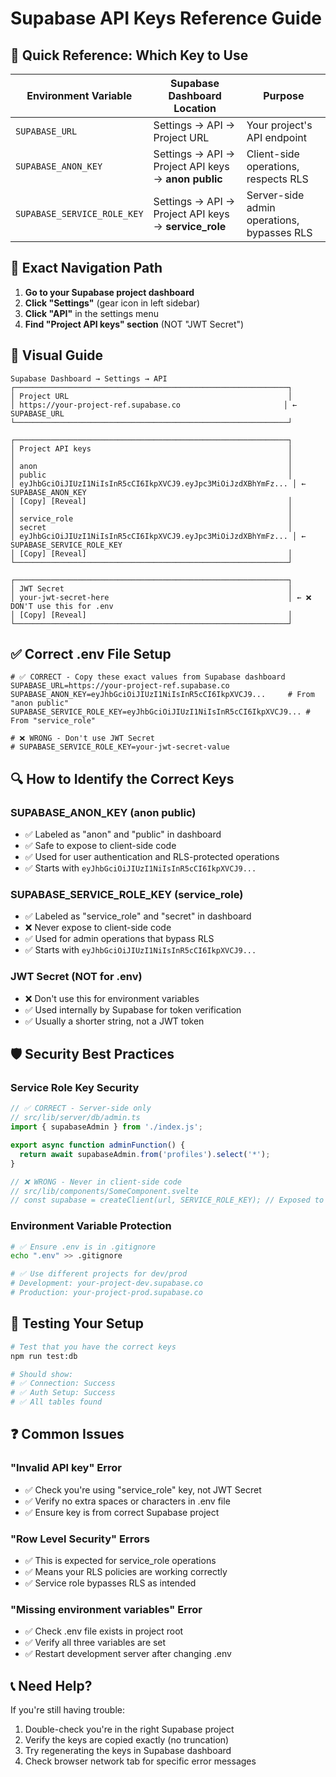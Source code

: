 # Supabase API Keys Reference Guide

## 🔑 Quick Reference: Which Key to Use

| Environment Variable | Supabase Dashboard Location | Purpose |
|---------------------|----------------------------|---------|
| `SUPABASE_URL` | Settings → API → Project URL | Your project's API endpoint |
| `SUPABASE_ANON_KEY` | Settings → API → Project API keys → **anon public** | Client-side operations, respects RLS |
| `SUPABASE_SERVICE_ROLE_KEY` | Settings → API → Project API keys → **service_role** | Server-side admin operations, bypasses RLS |

## 📍 Exact Navigation Path

1. **Go to your Supabase project dashboard**
2. **Click "Settings"** (gear icon in left sidebar)
3. **Click "API"** in the settings menu
4. **Find "Project API keys" section** (NOT "JWT Secret")

## 🎯 Visual Guide

```
Supabase Dashboard → Settings → API
┌─────────────────────────────────────────────────────────────┐
│ Project URL                                                 │
│ https://your-project-ref.supabase.co                       │ ← SUPABASE_URL
└─────────────────────────────────────────────────────────────┘

┌─────────────────────────────────────────────────────────────┐
│ Project API keys                                            │
│                                                             │
│ anon                                                        │
│ public                                                      │
│ eyJhbGciOiJIUzI1NiIsInR5cCI6IkpXVCJ9.eyJpc3MiOiJzdXBhYmFz... │ ← SUPABASE_ANON_KEY
│ [Copy] [Reveal]                                             │
│                                                             │
│ service_role                                                │
│ secret                                                      │
│ eyJhbGciOiJIUzI1NiIsInR5cCI6IkpXVCJ9.eyJpc3MiOiJzdXBhYmFz... │ ← SUPABASE_SERVICE_ROLE_KEY
│ [Copy] [Reveal]                                             │
└─────────────────────────────────────────────────────────────┘

┌─────────────────────────────────────────────────────────────┐
│ JWT Secret                                                  │
│ your-jwt-secret-here                                        │ ← ❌ DON'T use this for .env
│ [Copy] [Reveal]                                             │
└─────────────────────────────────────────────────────────────┘
```

## ✅ Correct .env File Setup

```env
# ✅ CORRECT - Copy these exact values from Supabase dashboard
SUPABASE_URL=https://your-project-ref.supabase.co
SUPABASE_ANON_KEY=eyJhbGciOiJIUzI1NiIsInR5cCI6IkpXVCJ9...     # From "anon public"
SUPABASE_SERVICE_ROLE_KEY=eyJhbGciOiJIUzI1NiIsInR5cCI6IkpXVCJ9... # From "service_role"

# ❌ WRONG - Don't use JWT Secret
# SUPABASE_SERVICE_ROLE_KEY=your-jwt-secret-value
```

## 🔍 How to Identify the Correct Keys

### **SUPABASE_ANON_KEY** (anon public)
- ✅ Labeled as "anon" and "public" in dashboard
- ✅ Safe to expose to client-side code
- ✅ Used for user authentication and RLS-protected operations
- ✅ Starts with `eyJhbGciOiJIUzI1NiIsInR5cCI6IkpXVCJ9...`

### **SUPABASE_SERVICE_ROLE_KEY** (service_role)
- ✅ Labeled as "service_role" and "secret" in dashboard
- ❌ Never expose to client-side code
- ✅ Used for admin operations that bypass RLS
- ✅ Starts with `eyJhbGciOiJIUzI1NiIsInR5cCI6IkpXVCJ9...`

### **JWT Secret** (NOT for .env)
- ❌ Don't use this for environment variables
- ✅ Used internally by Supabase for token verification
- ✅ Usually a shorter string, not a JWT token

## 🛡️ Security Best Practices

### **Service Role Key Security**
```typescript
// ✅ CORRECT - Server-side only
// src/lib/server/db/admin.ts
import { supabaseAdmin } from './index.js';

export async function adminFunction() {
  return await supabaseAdmin.from('profiles').select('*');
}

// ❌ WRONG - Never in client-side code
// src/lib/components/SomeComponent.svelte
// const supabase = createClient(url, SERVICE_ROLE_KEY); // Exposed to browser!
```

### **Environment Variable Protection**
```bash
# ✅ Ensure .env is in .gitignore
echo ".env" >> .gitignore

# ✅ Use different projects for dev/prod
# Development: your-project-dev.supabase.co
# Production: your-project-prod.supabase.co
```

## 🧪 Testing Your Setup

```bash
# Test that you have the correct keys
npm run test:db

# Should show:
# ✅ Connection: Success
# ✅ Auth Setup: Success
# ✅ All tables found
```

## ❓ Common Issues

### **"Invalid API key" Error**
- ✅ Check you're using "service_role" key, not JWT Secret
- ✅ Verify no extra spaces or characters in .env file
- ✅ Ensure key is from correct Supabase project

### **"Row Level Security" Errors**
- ✅ This is expected for service_role operations
- ✅ Means your RLS policies are working correctly
- ✅ Service role bypasses RLS as intended

### **"Missing environment variables" Error**
- ✅ Check .env file exists in project root
- ✅ Verify all three variables are set
- ✅ Restart development server after changing .env

## 📞 Need Help?

If you're still having trouble:
1. Double-check you're in the right Supabase project
2. Verify the keys are copied exactly (no truncation)
3. Try regenerating the keys in Supabase dashboard
4. Check browser network tab for specific error messages
